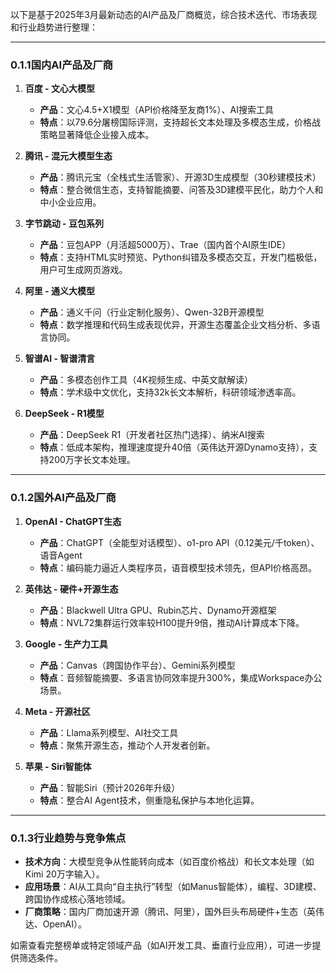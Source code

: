 以下是基于2025年3月最新动态的AI产品及厂商概览，综合技术迭代、市场表现和行业趋势进行整理：

---

### 0.1.1 ​**国内AI产品及厂商**

1. ​**百度 - 文心大模型**
    
    - ​**产品**：文心4.5+X1模型（API价格降至友商1%）、AI搜索工具
    - ​**特点**：以79.6分屠榜国际评测，支持超长文本处理及多模态生成，价格战策略显著降低企业接入成本。
2. ​**腾讯 - 混元大模型生态**
    
    - ​**产品**：腾讯元宝（全栈式生活管家）、开源3D生成模型（30秒建模技术）
    - ​**特点**：整合微信生态，支持智能摘要、问答及3D建模平民化，助力个人和中小企业应用。
3. ​**字节跳动 - 豆包系列**
    
    - ​**产品**：豆包APP（月活超5000万）、Trae（国内首个AI原生IDE）
    - ​**特点**：支持HTML实时预览、Python纠错及多模态交互，开发门槛极低，用户可生成网页游戏。
4. ​**阿里 - 通义大模型**
    
    - ​**产品**：通义千问（行业定制化服务）、Qwen-32B开源模型
    - ​**特点**：数学推理和代码生成表现优异，开源生态覆盖企业文档分析、多语言协同。
5. ​**智谱AI - 智谱清言**
    
    - ​**产品**：多模态创作工具（4K视频生成、中英文献解读）
    - ​**特点**：学术级中文优化，支持32k长文本解析，科研领域渗透率高。
6. ​**DeepSeek - R1模型**
    
    - ​**产品**：DeepSeek R1（开发者社区热门选择）、纳米AI搜索
    - ​**特点**：低成本架构，推理速度提升40倍（英伟达开源Dynamo支持），支持200万字长文本处理。

---

### 0.1.2 ​**国外AI产品及厂商**

1. ​**OpenAI - ChatGPT生态**
    
    - ​**产品**：ChatGPT（全能型对话模型）、o1-pro API（0.12美元/千token）、语音Agent
    - ​**特点**：编码能力逼近人类程序员，语音模型技术领先，但API价格高昂。
2. ​**英伟达 - 硬件+开源生态**
    
    - ​**产品**：Blackwell Ultra GPU、Rubin芯片、Dynamo开源框架
    - ​**特点**：NVL72集群运行效率较H100提升9倍，推动AI计算成本下降。
3. ​**Google - 生产力工具**
    
    - ​**产品**：Canvas（跨国协作平台）、Gemini系列模型
    - ​**特点**：音频智能摘要、多语言协同效率提升300%，集成Workspace办公场景。
4. ​**Meta - 开源社区**
    
    - ​**产品**：Llama系列模型、AI社交工具
    - ​**特点**：聚焦开源生态，推动个人开发者创新。
5. ​**苹果 - Siri智能体**
    
    - ​**产品**：智能Siri（预计2026年升级）
    - ​**特点**：整合AI Agent技术，侧重隐私保护与本地化运算。

---

### 0.1.3 ​**行业趋势与竞争焦点**

- ​**技术方向**：大模型竞争从性能转向成本（如百度价格战）和长文本处理（如Kimi 20万字输入）。
- ​**应用场景**：AI从工具向“自主执行”转型（如Manus智能体），编程、3D建模、跨国协作成核心落地领域。
- ​**厂商策略**：国内厂商加速开源（腾讯、阿里），国外巨头布局硬件+生态（英伟达、OpenAI）。

如需查看完整榜单或特定领域产品（如AI开发工具、垂直行业应用），可进一步提供筛选条件。